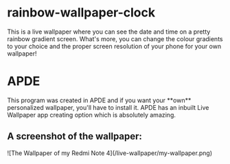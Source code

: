 # rainbow-wallpaper-clock
This is a live wallpaper where you can see the date and time on a pretty rainbow gradient screen. What's more, you can change the colour gradients to your choice and the proper screen resolution of your phone for your own wallpaper!

<h1>APDE</h1>
This program was created in APDE and if you want your **own** personalized wallpaper, you'll have to install it. APDE has an inbuilt Live Wallpaper app creating option which is absolutely amazing.

<h2>A screenshot of the wallpaper:</h2>
![The Wallpaper of my Redmi Note 4](/live-wallpaper/my-wallpaper.png)

